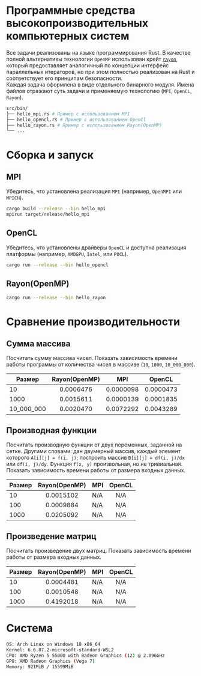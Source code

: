# Программные средства высокопроизводительных компьютерных систем

Все задачи реализованы на языке программирования Rust. В качестве полной альтернативы технологии `OpenMP` использован крейт [`rayon`](https://crates.io/crates/rayon), который предоставляет аналогичный по концепции интерфейс параллельных итераторов, но при этом полностью реализован на Rust и соответствует его принципам безопасности.\
Каждая задача оформлена в виде отдельного бинарного модуля. Имена файлов отражают суть задачи и применяемую технологию (`MPI`, `OpenCL`, `Rayon`).

```bash
src/bin/
├── hello_mpi.rs # Пример с использованием MPI
├── hello_opencl.rs # Пример с использованием OpenCl
├── hello_rayon.rs # Пример с использованием Rayon(OpenMP)
└── ...
```

# Cборка и запуск
## MPI
Убедитесь, что установлена реализация `MPI` (например, `OpenMPI` или `MPICH`).
```bash
cargo build --release --bin hello_mpi
mpirun target/release/hello_mpi
```
## OpenCL
Убедитесь, что установлены драйверы `OpenCL` и доступна реализация платформы (например, `AMDGPU`, `Intel`, или `POCL`).
```bash
cargo run --release --bin hello_opencl
```
## Rayon(OpenMP)
```bash
cargo run --release --bin hello_rayon
```

# Сравнение производительности

## Сумма массива

Посчитать сумму массива чисел. Показать зависимость времени работы программы от количества чисел в массиве (`10`, `1000`, `10_000_000`).

| Размер     | Rayon(OpenMP) | MPI       | OpenCL    |
|------------|:-------------:|:---------:|:---------:|
| 10         | 0.0006476     | 0.0000098 | 0.0000473 |
| 1000       | 0.0015611     | 0.0000139 | 0.0001835 |
| 10_000_000 | 0.0020470     | 0.0072292 | 0.0043289 |



## Производная функции

Посчитать производную функции от двух переменных, заданной на сетке. Другими словами: дан двумерный массив, каждый элемент которого `A[i][j] = f(i, j)`; построить массив `B[i][j] = df(i, j)/dx` или `df(i, j)/dy`. Функция `f(x, y)` произвольная, но не тривиальная. Показать зависимость времени работы от размера входных данных.

| Размер | Rayon(OpenMP) | MPI | OpenCL |
|--------|:-------------:|-----|:------:|
| 10     | 0.0015102     | N/A | N/A    |
| 100    | 0.0009884     | N/A | N/A    |
| 1000   | 0.0205092     | N/A | N/A    |


## Произведение матриц

Посчитать произведение двух матриц. Показать зависимость времени работы от размера входных данных.

| Размер | Rayon(OpenMP) | MPI | OpenCL |
|--------|:-------------:|-----|:------:|
| 10     | 0.0004481     | N/A | N/A    |
| 100    | 0.0010548     | N/A | N/A    |
| 1000   | 0.4192018     | N/A | N/A    |

# Система

```bash
OS: Arch Linux on Windows 10 x86_64
Kernel: 6.6.87.2-microsoft-standard-WSL2
CPU: AMD Ryzen 5 5500U with Radeon Graphics (12) @ 2.096GHz
GPU: AMD Radeon Graphics (Vega 7)
Memory: 921MiB / 15599MiB
```